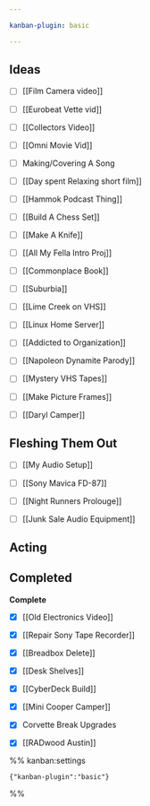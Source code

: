 ```yaml
---

kanban-plugin: basic

---
```


## Ideas

- [ ] [[Film Camera video]]
- [ ] [[Eurobeat Vette vid]]
- [ ] [[Collectors Video]]
- [ ] [[Omni Movie Vid]]
- [ ] Making/Covering A Song
- [ ] [[Day spent Relaxing short film]]
- [ ] [[Hammok Podcast Thing]]
- [ ] [[Build A Chess Set]]
- [ ] [[Make A Knife]]
- [ ] [[All My Fella Intro Proj]]
- [ ] [[Commonplace Book]]
- [ ] [[Suburbia]]
- [ ] [[Lime Creek on VHS]]
- [ ] [[Linux Home Server]]
- [ ] [[Addicted to Organization]]
- [ ] [[Napoleon Dynamite Parody]]
- [ ] [[Mystery VHS Tapes]]
- [ ] [[Make Picture Frames]]
- [ ] [[Daryl Camper]]


## Fleshing Them Out

- [ ] [[My Audio Setup]]
- [ ] [[Sony Mavica FD-87]]
- [ ] [[Night Runners Prolouge]]
- [ ] [[Junk Sale Audio Equipment]]


## Acting



## Completed

**Complete**
- [x] [[Old Electronics Video]]
- [x] [[Repair Sony Tape Recorder]]
- [x] [[Breadbox Delete]]
- [x] [[Desk Shelves]]
- [x] [[CyberDeck Build]]
- [x] [[Mini Cooper Camper]]
- [x] Corvette Break Upgrades
- [x] [[RADwood Austin]]




%% kanban:settings
```
{"kanban-plugin":"basic"}
```
%%
